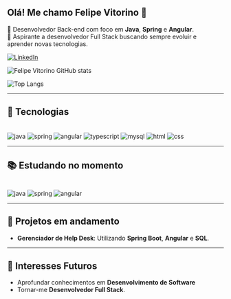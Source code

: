 ## Olá! Me chamo Felipe Vitorino 👋

🎯 Desenvolvedor Back-end com foco em **Java**, **Spring** e **Angular**.  
🚀 Aspirante a desenvolvedor Full Stack buscando sempre evoluir e aprender novas tecnologias.  

[![LinkedIn](https://img.shields.io/badge/LinkedIn-0077B5?style=for-the-badge&logo=linkedin&logoColor=white)](https://www.linkedin.com/in/devfelipevitorino/)

![Felipe Vitorino GitHub stats](https://github-readme-stats.vercel.app/api?username=devfelipevitorino&show_icons=true&theme=dark)

![Top Langs](https://github-readme-stats.vercel.app/api/top-langs/?username=devfelipevitorino&layout=compact)


---

## 🚀 Tecnologias
<div style="display: inline_block"><br>
  <img align="center" alt="java" src="https://img.shields.io/badge/Java-%23ED8B00.svg?style=for-the-badge&logo=openjdk&logoColor=white">
  <img align="center" alt="spring" src="https://img.shields.io/badge/Spring-6DB33F?style=for-the-badge&logo=spring&logoColor=white">
  <img align="center" alt="angular" src="https://img.shields.io/badge/Angular-DD0031?style=for-the-badge&logo=angular&logoColor=white">
  <img align="center" alt="typescript" src="https://img.shields.io/badge/TypeScript-007ACC?style=for-the-badge&logo=typescript&logoColor=white">
  <img align="center" alt="mysql" src="https://img.shields.io/badge/MySQL-00000F?style=for-the-badge&logo=mysql&logoColor=white">
  <img align="center" alt="html" src="https://img.shields.io/badge/HTML-E34F26?style=for-the-badge&logo=html5&logoColor=white">
  <img align="center" alt="css" src="https://img.shields.io/badge/CSS-1572B6?style=for-the-badge&logo=css3&logoColor=white">
</div>

---

## 📚 Estudando no momento
<div style="display: inline_block"><br>
  <img align="center" alt="java" src="https://img.shields.io/badge/Java-%23ED8B00.svg?style=for-the-badge&logo=openjdk&logoColor=white">
  <img align="center" alt="spring" src="https://img.shields.io/badge/Spring-6DB33F?style=for-the-badge&logo=spring&logoColor=white">
  <img align="center" alt="angular" src="https://img.shields.io/badge/Angular-DD0031?style=for-the-badge&logo=angular&logoColor=white">
</div>

---

## 💼 Projetos em andamento
- **Gerenciador de Help Desk**: Utilizando **Spring Boot**, **Angular** e **SQL**.

---

## 🌱 Interesses Futuros
- Aprofundar conhecimentos em **Desenvolvimento de Software**
- Tornar-me **Desenvolvedor Full Stack**.
